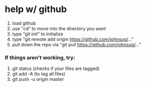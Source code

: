 # help w/ github
1. load github
2. use "cd" to move into the  directory you want
3. type "git init" to initialize
4. type "git remote add origin https://github.com/johnsug/..."
5. pull down the repo via "git pull https://github.com/johnsug/..."

### If things aren't working, try:
1. git status (checks if your files are tagged)
2. git add -A (to tag all files)
3. git push -u origin master
